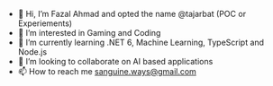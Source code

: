 - 👋 Hi, I’m Fazal Ahmad and opted the name @tajarbat (POC or Experiements)
- 👀 I’m interested in Gaming and Coding
- 🌱 I’m currently learning .NET 6, Machine Learning, TypeScript and Node.js 
- 💞️ I’m looking to collaborate on AI based applications
- 📫 How to reach me sanguine.ways@gmail.com

<!---
tajarbat/tajarbat is a ✨ special ✨ repository because its `README.md` (this file) appears on your GitHub profile.
You can click the Preview link to take a look at your changes.
--->
